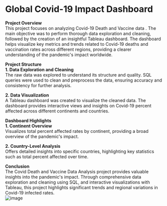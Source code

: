 # Global Covid-19 Impact Dashboard

**Project Overview**<br>
This project focuses on analyzing Covid-19 Death and Vaccine data . The main objective was to perform thorough data exploration and cleaning, followed by the creation of an insightful Tableau dashboard. The dashboard helps visualize key metrics and trends related to Covid-19 deaths and vaccination rates across different regions, providing a clearer understanding of the pandemic's impact worldwide.<br>

**Project Structure**<br>
**1. Data Exploration and Cleaning**<br>
The raw data was explored to understand its structure and quality. SQL queries were used to clean and preprocess the data, ensuring accuracy and consistency for further analysis.<br>

**2. Data Visualization**<br>
A Tableau dashboard was created to visualize the cleaned data. The dashboard provides interactive views and insights on Covid-19 percent affected across different continents and countries.<br>

**Dashboard Highlights**<br>
**1. Continent Overview**<br>
 Visualizes total percent affected rates by continent, providing a broad overview of the pandemic's impact.<br>

**2. Country-Level Analysis** <br>
Offers detailed insights into specific countries, highlighting key statistics such as total percent affected over time.<br>

**Conclusion**<br>
The Covid Death and Vaccine Data Analysis project provides valuable insights into the pandemic's impact. Through comprehensive data exploration and cleaning using SQL, and interactive visualizations with Tableau, this project highlights significant trends and regional variations in Covid-19 infected rates.<br>
![image](https://github.com/NikitaPPatil/Global-Covid-19-Impact-Dashboard/blob/main/Dashboard.png)
